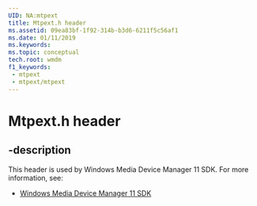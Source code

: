 ```yaml
---
UID: NA:mtpext
title: Mtpext.h header
ms.assetid: 09ea83bf-1f92-314b-b3d6-6211f5c56af1
ms.date: 01/11/2019
ms.keywords: 
ms.topic: conceptual
tech.root: wmdm
f1_keywords:
 - mtpext
 - mtpext/mtpext
---
```


# Mtpext.h header


## -description

This header is used by Windows Media Device Manager 11 SDK. For more information, see:

- [Windows Media Device Manager 11 SDK](../_wmdm/index.md)

